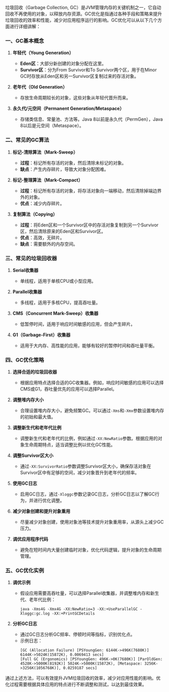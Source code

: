 垃圾回收（Garbage Collection, GC）是JVM管理内存的关键机制之一，它自动回收不再使用的对象，以释放内存资源。GC优化是指通过各种手段和策略来提升垃圾回收的效率和性能，减少对应用程序运行的影响。GC优化可以从以下几个方面进行详细讲解：

### 一、GC基本概念
1. **年轻代（Young Generation）**
   - **Eden区**：大部分新创建的对象分配在这里。
   - **Survivor区**：分为From Survivor和To Survivor两个区，用于在Minor GC时存放从Eden区和另一Survivor区复制过来的存活对象。
   
2. **老年代（Old Generation）**
   - 存放生命周期较长的对象，这些对象从年轻代晋升而来。

3. **永久代/元空间（Permanent Generation/Metaspace）**
   - 存储类信息、常量池、方法等。Java 8以前是永久代（PermGen），Java 8以后是元空间（Metaspace）。

### 二、常见的GC算法
1. **标记-清除算法（Mark-Sweep）**
   - **过程**：标记所有存活的对象，然后清除未标记的对象。
   - **缺点**：产生内存碎片，导致大对象分配困难。

2. **标记-整理算法（Mark-Compact）**
   - **过程**：标记所有存活的对象，将存活对象向一端移动，然后清除掉端边界外的对象。
   - **优点**：减少内存碎片。

3. **复制算法（Copying）**
   - **过程**：将Eden区和一个Survivor区中的存活对象复制到另一个Survivor区，然后清除原来的Eden区和Survivor区。
   - **优点**：高效，无碎片。
   - **缺点**：需要额外的内存空间。

### 三、常见的垃圾回收器
1. **Serial收集器**
   - 单线程，适用于单核CPU或小型应用。

2. **Parallel收集器**
   - 多线程，适用于多核CPU，提高吞吐量。

3. **CMS（Concurrent Mark-Sweep）收集器**
   - 低暂停时间，适用于响应时间敏感的应用，但会产生碎片。

4. **G1（Garbage-First）收集器**
   - 适用于大内存、高性能的应用，能够有较好的暂停时间和吞吐量平衡。

### 四、GC优化策略
1. **选择合适的垃圾回收器**
   - 根据应用特点选择合适的GC收集器。例如，响应时间敏感的应用可以选择CMS或G1，吞吐量优先的应用可以选择Parallel。

2. **调整堆内存大小**
   - 合理设置堆内存大小，避免频繁GC。可以通过`-Xms`和`-Xmx`参数设置堆内存的初始和最大值。

3. **调整新生代和老年代比例**
   - 调整新生代和老年代的比例，例如通过`-XX:NewRatio`参数。根据应用的对象生命周期特点，适当调整比例以优化GC性能。

4. **调整Survivor区大小**
   - 通过`-XX:SurvivorRatio`参数调整Survivor区大小，确保存活对象在Survivor区中有足够的空间，减少对象晋升到老年代的频率。

5. **使用GC日志**
   - 启用GC日志，通过`-Xloggc`参数记录GC日志，分析GC日志以了解GC行为，并进行优化调整。

6. **减少对象创建和提升对象重用**
   - 尽量减少对象创建，使用对象池等技术提升对象重用率，从源头上减少GC压力。

7. **调优应用程序代码**
   - 避免在短时间内大量创建临时对象，优化代码逻辑，提升对象的生命周期管理。

### 五、GC优化实例
1. **调优示例**
   - 假设应用需要高吞吐量，可以选择Parallel收集器，并调整堆内存和新生代、老年代比例：
     ```shell
     java -Xms4G -Xmx4G -XX:NewRatio=3 -XX:+UseParallelGC -Xloggc:gc.log -XX:+PrintGCDetails
     ```

2. **分析GC日志**
   - 通过GC日志分析GC频率、停顿时间等指标，识别优化点。
   - 示例日志：
     ```
     [GC (Allocation Failure) [PSYoungGen: 6144K->496K(7680K)] 6144K->5024K(15872K), 0.0069413 secs]
     [Full GC (Ergonomics) [PSYoungGen: 496K->0K(7680K)] [ParOldGen: 4528K->5000K(8192K)] 5024K->5000K(15872K), [Metaspace: 3256K->3256K(1056768K)], 0.0259187 secs]
     ```

通过上述方法，可以有效提升JVM垃圾回收的效率，减少对应用性能的影响。优化过程需要根据具体应用的特点进行不断调整和测试，以达到最佳效果。